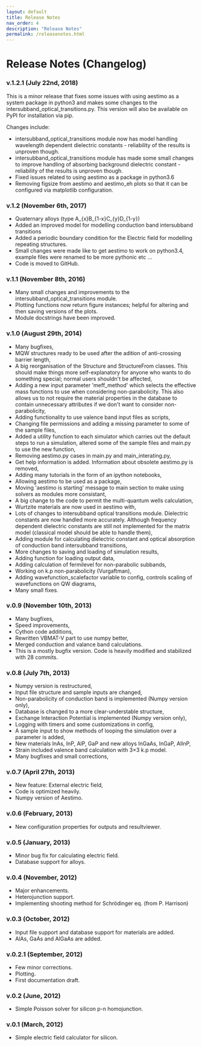 ```yaml
---
layout: default
title: Release Notes
nav_order: 4
description: "Release Notes"
permalink: /releasenotes.html
---
```


# Release Notes (Changelog)

### v.1.2.1 (July 22nd, 2018)

This is a minor release that fixes some issues with using aestimo as a system package in python3 and makes some changes to the intersubband_optical_transitions.py. This version will also be available on PyPI for installation via pip.

Changes include:

- intersubband_optical_transitions module now has model handling wavelength dependent dielectric constants - reliability of the results is unproven though.
- intersubband_optical_transitions module has made some small changes to improve handling of absorbing background dielectric constant - reliability of the results is unproven though.
- Fixed issues related to using aestimo as a package in python3.6
- Removing figsize from aestimo and aestimo_eh plots so that it can be configured via matplotlib configuration.

### v.1.2 (November 6th, 2017)

*	Quaternary alloys (type A_{x}B_{1-x}C_{y}D_{1-y})
*	Added an improved model for modelling conduction band intersubband transitions
*	Added a periodic boundary condition for the Electric field for modelling repeating structures.
*	Small changes were made like to get aestimo to work on python3.4, example files were renamed to be more pythonic etc ...
* 	Code is moved to GitHub.

### v.1.1 (November 8th, 2016)

*    Many small changes and improvements to the intersubband\_optical\_transitions module.
*    Plotting functions now return figure instances; helpful for altering and then saving versions of the plots.
*    Module docstrings have been improved.

### v.1.0 (August 29th, 2014)

*    Many bugfixes,
*    MQW structures ready to be used after the adition of anti-crossing barrier length,
*    A big reorganisation of the Structure and StructureFrom classes. This should make things more self-explanatory for anyone who wants to do something special; normal users shouldn't be affected,
*    Adding a new input parameter 'meff_method' which selects the effective mass functions to use when considering non-parabolicity. This also allows us to not require the material properties in the database to contain unnecessary attributes if we don't want to consider non-parabolicity,
*    Adding functionality to use valence band input files as scripts,
*    Changing file permissions and adding a missing parameter to some of the sample files,
*    Added a utility function to each simulator which carries out the default steps to run a simulation, altered some of the sample files and main.py to use the new function, 
*    Removing aestimo.py cases in main.py and main_interating.py,
*    Get help information is added. Information about obsolete aestimo.py is removed,
*    Adding many tutorials in the form of an ipython notebooks,
*    Allowing aestimo to be used as a package,
*    Moving 'aestimo is starting' message to main section to make using solvers as modules more consistant,
*    A big change to the code to permit the multi-quantum wells calculation,
*    Wurtzite materials are now used in aestimo with,
*    Lots of changes to intersubband optical transitions module. Dielectric constants are now handled more accurately. Although frequency dependent dielectric constants are still not implemented for the matrix model (classical model should be able to handle them),
*    Adding module for calculating dielectric constant and optical absorption of conduction band intersubband transitions,
*    More changes to saving and loading of simulation results,
*    Adding function for loading output data,
*    Adding calculation of fermilevel for non-parabolic subbands,
*    Working on k.p non-parabolicity (Vurgaftman),
*    Adding wavefunction_scalefactor variable to config, controls scaling of wavefunctions on QW diagrams,
*    Many small fixes.

### v.0.9 (November 10th, 2013)

*    Many bugfixes,
*    Speed improvements,
*    Cython code additions,
*    Rewritten VBMAT-V part to use numpy better,
*    Merged conduction and valance band calculations.
*    This is a mostly bugfix version. Code is heavily modified and stabilized with 28 commits.

### v.0.8 (July 7th, 2013)

*    Numpy version is restructured,
*    Input file structure and sample inputs are changed,
*    Non-parabolicity of conduction band is implemented (Numpy version only),
*    Database is changed to a more clear-understable structure,
*    Exchange Interaction Potential is implemented (Numpy version only),
*    Logging with timers and some customizations in config,
*    A sample input to show methods of looping the simulation over a parameter is added,
*    New materials InAs, InP, AlP, GaP and new alloys InGaAs, InGaP, AlInP,
*    Strain included valence band calculation with 3×3 k.p model.
*    Many bugfixes and small corrections,

### v.0.7 (April 27th, 2013)

*    New feature: External electric field,
*    Code is optimized heavily.
*    Numpy version of Aestimo.

### v.0.6 (February, 2013)

*    New configuration properties for outputs and resultviewer.

### v.0.5 (January, 2013)

*    Minor bug fix for calculating electric field.
*    Database support for alloys.

### v.0.4 (November, 2012)

*    Major enhancements.
*    Heterojunction support.
*    Implementing shooting method for Schrödinger eq. (from P. Harrison)

### v.0.3 (October, 2012)

*    Input file support and database support for materials are added.
*    AlAs, GaAs and AlGaAs are added.

### v.0.2.1 (September, 2012)

*    Few minor corrections.
*    Plotting.
*    First documentation draft.

### v.0.2 (June, 2012)

*    Simple Poisson solver for silicon p-n homojunction.

### v.0.1 (March, 2012)

*    Simple electric field calculator for silicon.
